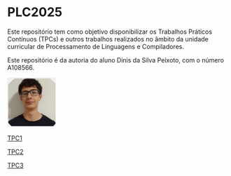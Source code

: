 # PLC2025

Este repositório tem como objetivo disponibilizar os Trabalhos Práticos Contínuos (TPCs) e outros trabalhos realizados no âmbito da unidade curricular de Processamento de Linguagens e Compiladores.

Este repositório é da autoria do aluno Dinis da Silva Peixoto, com o número A108566.


![Foto](image.png)


[TPC1](/TPC1/)


[TPC2](/TPC2/)


[TPC3](/TPC3/)

